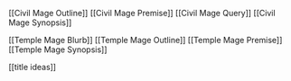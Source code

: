 [[Civil Mage Outline]]
[[Civil Mage Premise]]
[[Civil Mage Query]]
[[Civil Mage Synopsis]]

[[Temple Mage Blurb]]
[[Temple Mage Outline]]
[[Temple Mage Premise]]
[[Temple Mage Synopsis]]

[[title ideas]]
